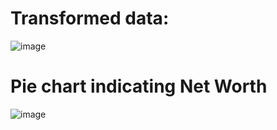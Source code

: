 # Transformed data:

![image](https://user-images.githubusercontent.com/46674359/136983114-16f1cacc-f6e6-4cc0-ad31-f1bc3d454428.png)

# Pie chart indicating Net Worth

![image](https://user-images.githubusercontent.com/46674359/136983872-fadfd7ed-25e7-4b78-86dc-42fc82796bb7.png)
